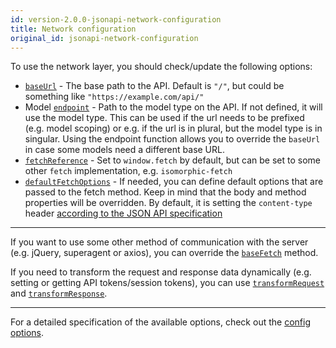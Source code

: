 ```yaml
---
id: version-2.0.0-jsonapi-network-configuration
title: Network configuration
original_id: jsonapi-network-configuration
---
```


To use the network layer, you should check/update the following options:

- [`baseUrl`](jsonapi-config#baseurl) - The base path to the API. Default is `"/"`, but could be something like `"https://example.com/api/"`
- Model [`endpoint`](jsonapi-model) - Path to the model type on the API. If not defined, it will use the model type. This can be used if the url needs to be prefixed (e.g. model scoping) or e.g. if the url is in plural, but the model type is in singular. Using the endpoint function allows you to override the `baseUrl` in case some models need a different base URL.
- [`fetchReference`](jsonapi-config#fetchreference) - Set to `window.fetch` by default, but can be set to some other `fetch` implementation, e.g. `isomorphic-fetch`
- [`defaultFetchOptions`](jsonapi-config#defaultfetchoptions) - If needed, you can define default options that are passed to the fetch method. Keep in mind that the body and method properties will be overridden. By default, it is setting the `content-type` header [according to the JSON API specification](jsonapi-spec-compliance#client-responsibilities)

---

If you want to use some other method of communication with the server (e.g. jQuery, superagent or axios), you can override the [`baseFetch`](jsonapi-config#basefetch) method.

If you need to transform the request and response data dynamically (e.g. setting or getting API tokens/session tokens), you can use [`transformRequest`](jsonapi-config#transformrequest) and [`transformResponse`](jsonapi-config#transformresponse).

---

For a detailed specification of the available options, check out the [config options](jsonapi-config).
